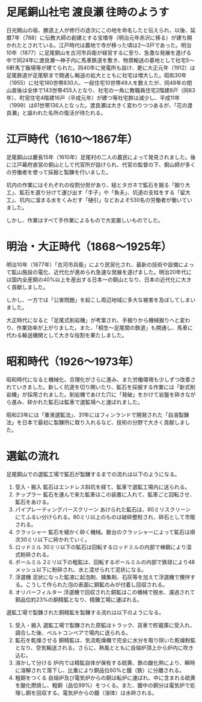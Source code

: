 # 足尾銅山社宅 渡良瀬 往時のようす

日光開山の祖、勝道上人が修行の途次にこの地を命名したと伝えられ、以後、延暦7年（788）に伝教大師の創建とする宝増寺（明治元年赤沢に移る）が建ち開かれたとされている。江戸時代は農地で寺が移った頃は2～3戸であった。明治10年（1877）に足尾銅山を古河市兵衛が経営するに至り、急激な発展を遂げる中で同24年に渡良瀬～神子内に馬車鉄道を敷き、物資輸送の基地として社宅5～6軒馬丁飯場等が建てられた。同40年に発電所も設け、更に大正元年（1912）は足尾鉄道が足尾駅まで開通し輸送の拡大とともに社宅は増大した。昭和30年（1955）に社宅180世帯830人、一般住宅10世帯49人を数えたが、同48年の閉山直後は全体で143世帯455人となり、社宅の一角に教職員住宅2階建8戸（同63年）、町営住宅4階建16戸（平成元年）が建つ等社宅群は減少し、平成11年（1999）は61世帯136人となった。渡良瀬は大きく変わりつつあるが、「花の渡良瀬」と謳われた名所の復活が待たれる。

# 江戸時代（1610～1867年）

足尾銅山は慶長15年（1610年）足尾村の二人の農民によって発見されました。後に江戸幕府直営の銅山として代官所が設けられ、代官の監督の下、銅山師が多くの労働者を使って採掘と製錬を行いました。

坑内の作業にはそれぞれの役割分担があり、槌とタガネで鉱石を掘る「掘り大工」、鉱石を選り分けて運び出す「手子」や「負夫」、坑道の支柱をする「留大工」、坑内に溜まる水をくみだす「樋引」などおよそ530名の労働者が働いていました。

しかし、作業はすべて手作業によるもので大変厳しいものでした。

# 明治・大正時代（1868～1925年）

明治10年（1877年）「古河市兵衛」により民営化され、最新の技術や設備によって鉱山施設の電化、近代化が進められ急速な発展を遂げました。明治20年代には国内全産銅の40%以上を産出する日本一の銅山となり、日本の近代化に大きく貢献しました。

しかし、一方では「公害問題」を起こし周辺地域に多大な被害を及ぼしてしまいました。

大正時代になると「足尾式削岩機」が考案され、手掘りから機械掘りへと変わり、作業効率が上がりました。また、「桐生～足尾間の鉄道」も開通し、馬車に代わる輸送機関として大きな役割を果たしました。

# 昭和時代（1926～1973年）

昭和時代になると機械化、合理化がさらに進み、また労働環境も少しずつ改善されていきました。新しく坑道を切り開いたり、鉱石を採掘する作業には「新式削岩機」が採用されました。削岩機であけた穴に「発破」をかけて岩盤を砕きながら進み、砕かれた鉱石は鉱車で選鉱場へと運ばれました。

昭和23年には「重液選鉱法」、31年にはフィンランドで開発された「自溶製錬法」を日本で最初に製錬所に取り入れるなど、技術の分野で大きく貢献しました。

# 選鉱の流れ

足尾銅山での選鉱工場で鉱石が製錬するまでの流れは以下のようになる。

 1. 受入・搬入
    鉱石はエンドレス斜坑を経て、鉱車で選鉱工場内に送られる。
 2. チップラー
    鉱石を運んで来た鉱車はこの装置に入れて、鉱車ごと回転させ、鉱石をあける。
 3. パイプレーティングバースクリーン
    あけられた鉱石は、80ミリスクリーンにてふるい分けられる。80ミリ以上のものは破砕整粒され、砕石として市販される。
 4. クラッシャー
    鉱石を細かく砕く機械。数台のクラッシャーによって鉱石は順次30ミリ以下に砕かれていく。
 5. ロッドミル
    30ミリ以下の鉱石は回転するロッドミルの内部で棒鋼により湿式粉砕される。
 6. ボールミル
    2ミリ以下の粗鉱は、回転するボールミルの内部で鉄球により48メッシュ以下に粉砕され、水と混ぜられて泥状になる。
 7. 浮選機
    泥状になった鉱液に起泡剤、捕集剤、石灰等を加えて浮選機で攪拌する。こうして作られた泡の表面に銅鉱のみが付着し回収される。
 8. オリバーフィルター
    浮選機で回収された銅鉱はこの機械で脱水、濾過されて銅品位約23%の銅精鉱となり、精錬工場に運ばれる。

選鉱工場で製錬された銅精鉱を製錬する流れは以下のようになる。

 1. 受入・搬入
    選鉱工場で製錬された原鉱はトラック、貨車で貯蔵庫に受入れ、調合した後、ベルトコンベアで場内に送られる。
 2. 鉱石を乾燥させる
    銅精鉱は、気流乾燥機で完全に水分を取り除いた乾燥粉鉱となり、空気輸送される。さらに、熱風とともに自熔炉頂上から炉内に吹き込む。
 3. 溶かして分ける
    炉内では精鉱自体が保有する硫黄、鉄の酸化熱により、瞬時に溶解されて落下し、比重により銅品位60%と鍰（鉄）に分離される。
 4. 粗銅をつくる
    自熔炉及び電気炉からの銅は転炉に運ばれ、中に含まれる硫黄を酸化燃焼し、粗銅（品位99%）をつくる。また、鍰中の銅分は電気炉で処理し銅を回収する。電気炉からの鍰（溶体）は水砕される。
